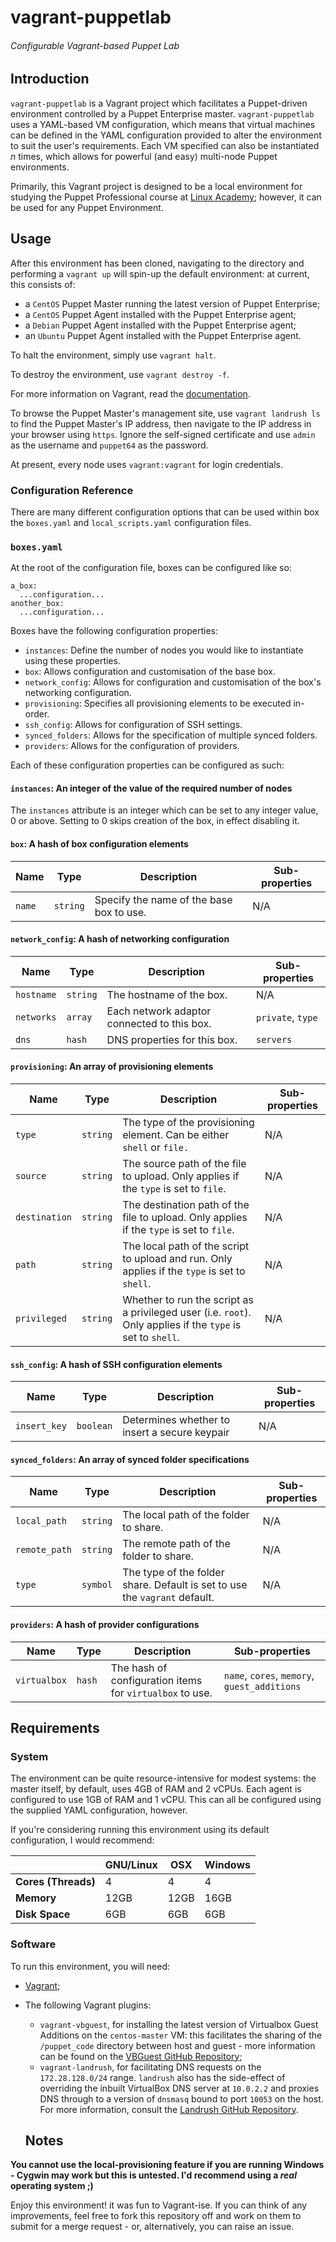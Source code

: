 # vagrant-puppetlab
###### Configurable Vagrant-based Puppet Lab

## Introduction
`vagrant-puppetlab` is a Vagrant project which facilitates a Puppet-driven environment controlled by a Puppet Enterprise master. `vagrant-puppetlab` uses a YAML-based VM configuration, which means that virtual machines can be defined in the YAML configuration provided to alter the environment to suit the user's requirements. Each VM specified can also be instantiated *n* times, which allows for powerful (and easy) multi-node Puppet environments.

Primarily, this Vagrant project is designed to be a local environment for studying the Puppet Professional course at [Linux Academy](https://linuxacademy.com); however, it can be used for any Puppet Environment.

## Usage
After this environment has been cloned, navigating to the directory and performing a `vagrant up` will spin-up the default environment: at current, this consists of:
- a `CentOS` Puppet Master running the latest version of Puppet Enterprise;
- a `CentOS` Puppet Agent installed with the Puppet Enterprise agent;
- a `Debian` Puppet Agent installed with the Puppet Enterprise agent;
- an `Ubuntu` Puppet Agent installed with the Puppet Enterprise agent.

To halt the environment, simply use `vagrant halt`.

To destroy the environment, use `vagrant destroy -f`.

For more information on Vagrant, read the [documentation](https://vagrantup.com/docs/).

To browse the Puppet Master's management site, use `vagrant landrush ls` to find the Puppet Master's IP address, then navigate to the IP address in your browser using `https`. Ignore the self-signed certificate and use `admin` as the username and `puppet64` as the password.

At present, every node uses `vagrant:vagrant` for login credentials.

### Configuration Reference
There are many different configuration options that can be used within box the `boxes.yaml` and `local_scripts.yaml` configuration files.

### `boxes.yaml`
At the root of the configuration file, boxes can be configured like so:
```
a_box:
  ...configuration...
another_box:
  ...configuration...
```

Boxes have the following configuration properties:

- `instances`: Define the number of nodes you would like to instantiate using these properties.
- `box`: Allows configuration and customisation of the base box.
- `network_config`: Allows for configuration and customisation of the box's networking configuration.
- `provisioning`: Specifies all provisioning elements to be executed in-order.
- `ssh_config`: Allows for configuration of SSH settings.
- `synced_folders`: Allows for the specification of multiple synced folders.
- `providers`: Allows for the configuration of providers.

Each of these configuration properties can be configured as such:

#### `instances`: An integer of the value of the required number of nodes

The `instances` attribute is an integer which can be set to any integer value, 0 or above. Setting to 0 skips creation of the box, in effect disabling it.

#### `box`: A hash of box configuration elements

| Name   | Type     | Description                              |Sub-properties |
|--------|----------|------------------------------------------|---------------|
| `name` | `string` | Specify the name of the base box to use. | N/A           |

#### `network_config`: A hash of networking configuration

| Name       | Type     | Description                                 | Sub-properties    |
|------------|----------|---------------------------------------------|-------------------|
| `hostname` | `string` | The hostname of the box.                    | N/A               |
| `networks` | `array`  | Each network adaptor connected to this box. | `private`, `type` |
| `dns`      | `hash`   | DNS properties for this box.                | `servers`         |

#### `provisioning`: An array of provisioning elements

| Name                | Type     | Description                                                                                                 | Sub-properties |
|---------------------|----------|-------------------------------------------------------------------------------------------------------------|----------------|
| `type`              | `string` | The type of the provisioning element. Can be either `shell` or `file.`                                      | N/A            |
| `source`            | `string` | The source path of the file to upload. Only applies if the `type` is set to `file`.                         | N/A            |
| `destination`       | `string` | The destination path of the file to upload. Only applies if the `type` is set to `file`.                    | N/A            |
| `path`              | `string` | The local path of the script to upload and run. Only applies if the `type` is set to `shell`.               | N/A            |
| `privileged`        | `string` | Whether to run the script as a privileged user (i.e. `root`). Only applies if the `type` is set to `shell`. | N/A            |

#### `ssh_config`: A hash of SSH configuration elements

| Name         | Type      | Description                                   | Sub-properties |
|--------------|-----------|-----------------------------------------------|----------------|
| `insert_key` | `boolean` | Determines whether to insert a secure keypair | N/A            |

#### `synced_folders`: An array of synced folder specifications

| Name          | Type      | Description                                                                | Sub-properties |
|---------------|-----------|----------------------------------------------------------------------------|----------------|
| `local_path`  | `string`  | The local path of the folder to share.                                     | N/A            |
| `remote_path` | `string`  | The remote path of the folder to share.                                    | N/A            |
| `type`        | `symbol`  | The type of the folder share. Default is set to use the `vagrant` default. | N/A            |

#### `providers`: A hash of provider configurations

| Name          | Type   | Description                                              | Sub-properties                               |
|---------------|--------|----------------------------------------------------------|----------------------------------------------|
| `virtualbox`  | `hash` | The hash of configuration items for `virtualbox` to use. | `name`, `cores`, `memory`, `guest_additions` |

## Requirements
### System
The environment can be quite resource-intensive for modest systems: the master itself, by default, uses 4GB of RAM and 2 vCPUs. Each agent is configured to use 1GB of RAM and 1 vCPU. This can all be configured using the supplied YAML configuration, however.

If you're considering running this environment using its default configuration, I would recommend:

|                 | GNU/Linux | OSX  | Windows |
|-----------------|-----------|------|---------|
| **Cores (Threads)** | 4         | 4    | 4       |
| **Memory**          | 12GB      | 12GB | 16GB    |
| **Disk Space**      | 6GB       | 6GB  | 6GB     |



### Software
To run this environment, you will need:
- [Vagrant](https://vagrantup.com);
- The following Vagrant plugins:
  - `vagrant-vbguest`, for installing the latest version of Virtualbox Guest Additions on the `centos-master` VM: this facilitates the sharing of the `/puppet_code` directory between host and guest - more information can be found on the [VBGuest GitHub Repository](https://github.com/dotless-de/vagrant-vbguest);
  - `vagrant-landrush`, for facilitating DNS requests on the `172.28.128.0/24` range. `landrush` also has the side-effect of overriding the inbuilt VirtualBox DNS server at `10.0.2.2` and proxies DNS through to a version of `dnsmasq` bound to port `10053` on the host. For more information, consult the [Landrush GitHub Repository](https://github.com/vagrant-landrush/landrush).

  ## Notes

**You cannot use the local-provisioning feature if you are running Windows - Cygwin may work but this is untested. I'd recommend using a *real* operating system ;)**

  Enjoy this environment! it was fun to Vagrant-ise. If you can think of any improvements, feel free to fork this repository off and work on them to submit for a merge request - or, alternatively, you can raise an issue.
